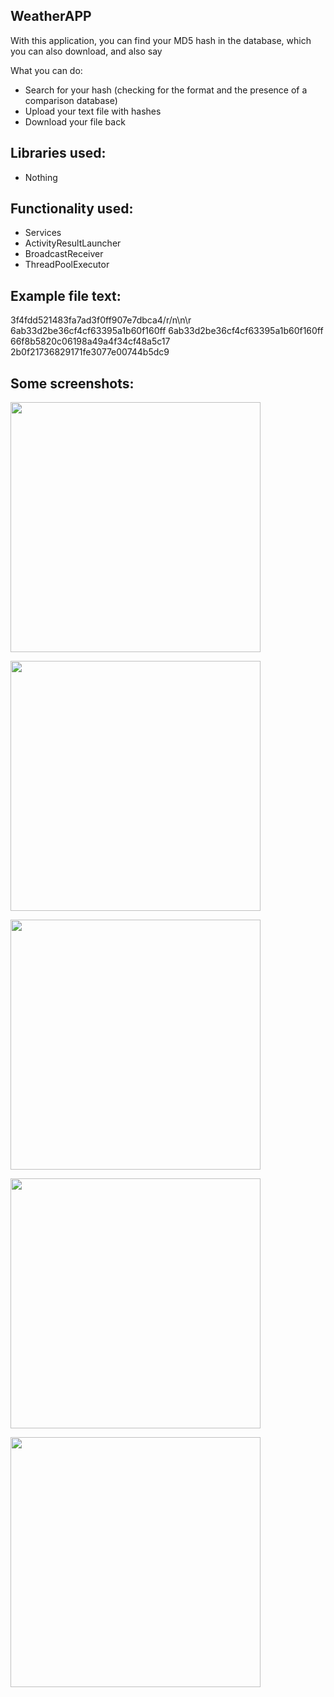 WeatherAPP
-
With this application, you can find your MD5 hash in the database, which you can also download, and also say

What you can do:
- Search for your hash (checking for the format and the presence of a comparison database)
- Upload your text file with hashes
- Download your file back

Libraries used:
-
- Nothing

Functionality used:
-
- Services
- ActivityResultLauncher
- BroadcastReceiver
- ThreadPoolExecutor

Example file text:
-
 3f4fdd521483fa7ad3f0ff907e7dbca4/r/n\n\r
 6ab33d2be36cf4cf63395a1b60f160ff
 6ab33d2be36cf4cf63395a1b60f160ff
 66f8b5820c06198a49a4f34cf48a5c17
 2b0f21736829171fe3077e00744b5dc9

Some screenshots:
-

<img align="center" src="https://user-images.githubusercontent.com/109204462/236451840-0f6bd9a2-216a-4832-8459-b7a4cc048253.png" height="400" /></a>

<img align="center" src="https://user-images.githubusercontent.com/109204462/236451943-9f9bd094-fbfb-48b3-a99d-ef61ae2c73db.png" height="400" /></a>

<img align="center" src="https://user-images.githubusercontent.com/109204462/236452330-68f4a19b-eabb-4ea1-9961-cace1ea27f6a.png" height="400" /></a>

<img align="center" src="https://user-images.githubusercontent.com/109204462/236452363-607e3eb1-67c1-4b5e-9639-993311cb8da8.png" height="400" /></a>

<img align="center" src="https://user-images.githubusercontent.com/109204462/236452480-6716f71d-5078-4c04-9fe0-220bdd86ba5c.png" height="400" /></a>



